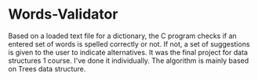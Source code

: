 # Words-Validator
Based on a loaded text file for a dictionary, the C program checks if an entered set of words is spelled correctly or not. 
If not, a set of suggestions is given to the user to indicate alternatives.
It was the final project for data structures 1 course. I've done it individually. The algorithm is mainly based on Trees data structure.
